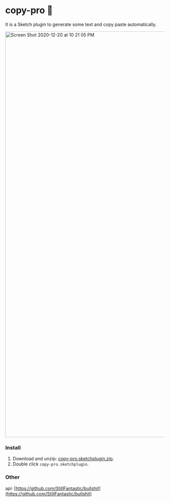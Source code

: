 # copy-pro 🚀

It is a Sketch plugin to generate some text and copy paste automatically.

<img width="1280" alt="Screen Shot 2020-12-20 at 10 21 05 PM" src="https://user-images.githubusercontent.com/13029568/102716036-1d01db80-4314-11eb-9f47-3959fe4bcd0c.png">

### Install

1. Download and unzip: [copy-pro.sketchplugin.zip](https://github.com/irene1113/copy-pro/files/5721166/copy-pro.sketchplugin.zip).
2. Double click `copy-pro.sketchplugin`.

### Other

api: [https://github.com/StillFantastic/bullshit](https://github.com/StillFantastic/bullshit)
